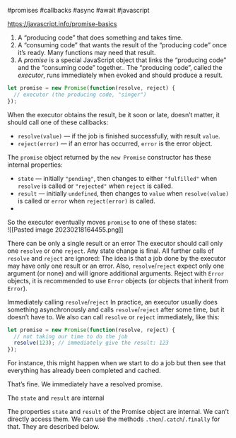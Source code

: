 #promises #callbacks #async #await #javascript 

https://javascript.info/promise-basics  

1.  A “producing code” that does something and takes time.
2.  A “consuming code” that wants the result of the “producing code” once it’s ready. Many functions may need that result. 
3.  A _promise_ is a special JavaScript object that links the “producing code” and the “consuming code” together.. The “producing code”,  called the _executor_, runs immediately when evoked and should produce a result. 
```javascript
let promise = new Promise(function(resolve, reject) {
  // executor (the producing code, "singer")
});
```  

When the executor obtains the result, be it soon or late, doesn’t matter, it should call one of these callbacks:
-   `resolve(value)` — if the job is finished successfully, with result `value`.
-   `reject(error)` — if an error has occurred, `error` is the error object.

The `promise` object returned by the `new Promise` constructor has these internal properties:
-   `state` — initially `"pending"`, then changes to either `"fulfilled"` when `resolve` is called or `"rejected"` when `reject` is called.
-   `result` — initially `undefined`, then changes to `value` when `resolve(value)` is called or `error` when `reject(error)` is called.
- 
So the executor eventually moves `promise` to one of these states:  
![[Pasted image 20230218164455.png]]

There can be only a single result or an error
The executor should call only one `resolve` or one `reject`. Any state change is final.
All further calls of `resolve` and `reject` are ignored:
The idea is that a job done by the executor may have only one result or an error.
Also, `resolve`/`reject` expect only one argument (or none) and will ignore additional arguments.
Reject with `Error` objects, it is recommended to use `Error` objects (or objects that inherit from `Error`). 

Immediately calling `resolve`/`reject`
In practice, an executor usually does something asynchronously and calls `resolve`/`reject` after some time, but it doesn’t have to. We also can call `resolve` or `reject` immediately, like this:

```javascript
let promise = new Promise(function(resolve, reject) {
  // not taking our time to do the job
  resolve(123); // immediately give the result: 123
});
```

For instance, this might happen when we start to do a job but then see that everything has already been completed and cached.

That’s fine. We immediately have a resolved promise.

The `state` and `result` are internal

The properties `state` and `result` of the Promise object are internal. We can’t directly access them. We can use the methods `.then`/`.catch`/`.finally` for that. They are described below.